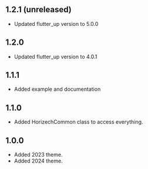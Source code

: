 ## 1.2.1 (unreleased)

- Updated flutter_up version to 5.0.0

## 1.2.0

- Updated flutter_up version to 4.0.1

## 1.1.1

- Added example and documentation

## 1.1.0

- Added HorizechCommon class to access everything.

## 1.0.0

- Added 2023 theme.
- Added 2024 theme.
